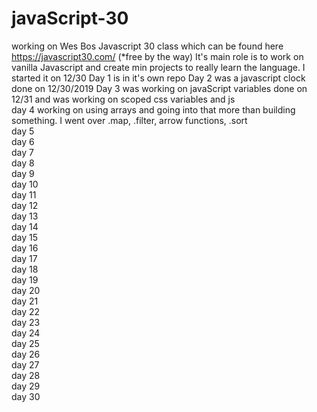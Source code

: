 # javaScript-30
working on Wes Bos Javascript 30 class which can be found here https://javascript30.com/ (*free by the way)
It's main role is to work on vanilla Javascript and create min projects to really learn the language. I started it on 12/30
Day 1 is in it's own repo
Day 2 was a javascript clock done on 12/30/2019
Day 3 was working on javaScript variables done on 12/31 and was working on scoped css variables and js 
<br>
day 4 working on using arrays and going into that more than building something. I went over .map, .filter, arrow functions, .sort
<br>
day 5
<br>
day 6
<br>
day 7
<br>
day 8
<br>
day 9
<br>
day 10
<br>
day 11
<br>
day 12
<br>
day 13
<br>
day 14
<br>
day 15
<br>
day 16
<br>
day 17
<br>
day 18
<br>
day 19
<br>
day 20
<br>
day 21
<br>
day 22
<br>
day 23
<br>
day 24
<br>
day 25
<br>
day 26
<br>
day 27
<br>
day 28
<br>
day 29
<br>
day 30
